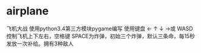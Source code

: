 # airplane
飞机大战
使用python3.4第三方模块pygame编写
使用键盘 ← ↑ ↓ →或 WASD 控制飞机上下左右，空格键 SPACE为炸弹，初始三个炸弹，默认三条命，每15秒发放一次补给。拥有3种敌人
